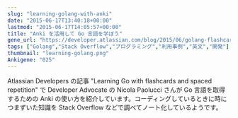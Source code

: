 ```yaml
---
slug: "learning-golang-with-anki"
date: "2015-06-17T13:40:18+00:00"
lastmod: "2015-06-17T14:05:57+00:00"
title: "Anki を活用して Go 言語を学ぼう"
gene_url: "https://developer.atlassian.com/blog/2015/06/golang-flashcards-and-spaced-repetition/"
tags: ["Golang","Stack Overflow","プログラミング","利用事例","英文","開発"]
thumbnail: "learning-golang.png"
Ankigene: "025"
---
```

Atlassian Developers の記事 "Learning Go with flashcards and spaced repetition" で Developer Advocate の Nicola Paolucci さんが Go 言語を取得するための Anki の使い方を紹介しています。コーディングしているときに時につまずいた知識を Stack Overflow などで調べてノート化しているようです。

